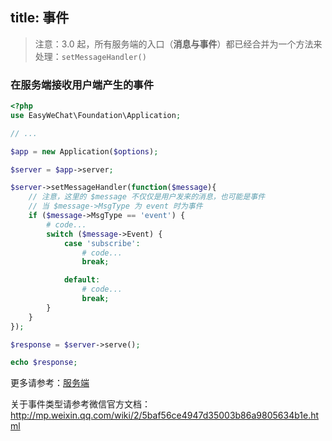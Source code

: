 title: 事件
---

> 注意：3.0 起，所有服务端的入口（**消息与事件**）都已经合并为一个方法来处理：`setMessageHandler()`

### 在服务端接收用户端产生的事件

```php
<?php
use EasyWeChat\Foundation\Application;

// ...

$app = new Application($options);

$server = $app->server;

$server->setMessageHandler(function($message){
    // 注意，这里的 $message 不仅仅是用户发来的消息，也可能是事件
    // 当 $message->MsgType 为 event 时为事件
    if ($message->MsgType == 'event') {
        # code...
        switch ($message->Event) {
            case 'subscribe':
                # code...
                break;

            default:
                # code...
                break;
        }
    }
});

$response = $server->serve();

echo $response;
```

更多请参考：[服务端](docs/server.html)

关于事件类型请参考微信官方文档：http://mp.weixin.qq.com/wiki/2/5baf56ce4947d35003b86a9805634b1e.html
